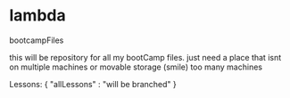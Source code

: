 # lambda
bootcampFiles

this will be repository for all my bootCamp files. just need a place that isnt on multiple machines or movable storage (smile) too many machines

Lessons: {
  "allLessons" :  "will be branched"
}

